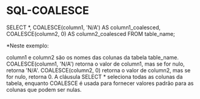 # SQL-COALESCE

SELECT *,
       COALESCE(column1, 'N/A') AS column1_coalesced,
       COALESCE(column2, 0) AS column2_coalesced
FROM table_name;

*Neste exemplo:

column1 e column2 são os nomes das colunas da tabela table_name.
COALESCE(column1, 'N/A') retorna o valor de column1, mas se for nulo, retorna 'N/A'.
COALESCE(column2, 0) retorna o valor de column2, mas se for nulo, retorna 0.
A cláusula SELECT * seleciona todas as colunas da tabela, enquanto COALESCE é usada para fornecer valores padrão para as colunas que podem ser nulas.
